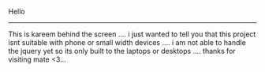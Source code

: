 Hello 
______
This is kareem behind the screen ....
i just wanted to tell you that this project  isnt suitable with phone or small width devices ....
i am not able to handle the jquery yet so its only built to the laptops or desktops ....
thanks for visiting mate <3...
